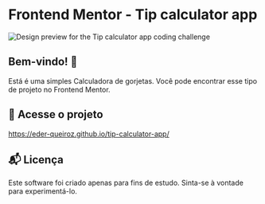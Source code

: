 # Frontend Mentor - Tip calculator app

![Design preview for the Tip calculator app coding challenge](tip-calculator-app/assets/design/desktop-preview.jpg)

## Bem-vindo! 👋

Está é uma simples Calculadora de gorjetas. Você pode encontrar esse tipo de projeto no Frontend Mentor.

## 📶 Acesse o projeto
https://eder-queiroz.github.io/tip-calculator-app/

## 📬 Licença
Este software foi criado apenas para fins de estudo. Sinta-se à vontade para experimentá-lo.
